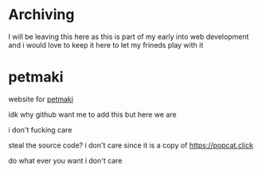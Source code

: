 # Archiving 

I will be leaving this here as this is part of my early into web development and i would love to keep it here to let my frineds play with it

# petmaki
website for [petmaki](https://lkro13.github.io/petmaki/)




idk why github want me to add this but here we are

i don't fucking care

steal the source code? i don't care since it is a copy of https://popcat.click



do what ever you want i don't care
